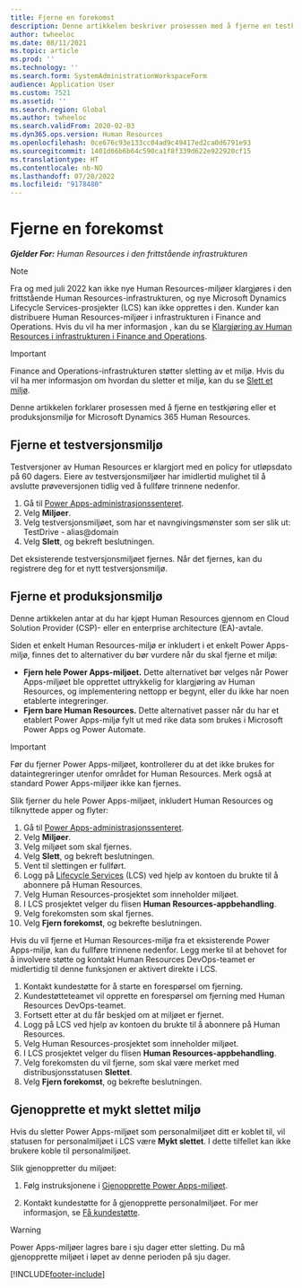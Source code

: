 ```yaml
---
title: Fjerne en forekomst
description: Denne artikkelen beskriver prosessen med å fjerne en testkjøring eller et produksjonsmiljø for Microsoft Dynamics 365 Human Resources.
author: twheeloc
ms.date: 08/11/2021
ms.topic: article
ms.prod: ''
ms.technology: ''
ms.search.form: SystemAdministrationWorkspaceForm
audience: Application User
ms.custom: 7521
ms.assetid: ''
ms.search.region: Global
ms.author: twheeloc
ms.search.validFrom: 2020-02-03
ms.dyn365.ops.version: Human Resources
ms.openlocfilehash: 0ce676c93e133cc04ad9c49417ed2ca0d6791e93
ms.sourcegitcommit: 1401d66b6b64c590ca1f8f339d622e922920cf15
ms.translationtype: HT
ms.contentlocale: nb-NO
ms.lasthandoff: 07/20/2022
ms.locfileid: "9178480"
---
```

# <a name="remove-an-instance"></a>Fjerne en forekomst

_**Gjelder For:** Human Resources i den frittstående infrastrukturen_ 

> [!NOTE]
> Fra og med juli 2022 kan ikke nye Human Resources-miljøer klargjøres i den frittstående Human Resources-infrastrukturen, og nye Microsoft Dynamics Lifecycle Services-prosjekter (LCS) kan ikke opprettes i den. Kunder kan distribuere Human Resources-miljøer i infrastrukturen i Finance and Operations. Hvis du vil ha mer informasjon , kan du se [Klargjøring av Human Resources i infrastrukturen i Finance and Operations](/hr-admin-setup-provision-fo.md).

> [!IMPORTANT]
> Finance and Operations-infrastrukturen støtter sletting av et miljø. Hvis du vil ha mer informasjon om hvordan du sletter et miljø, kan du se [Slett et miljø](../fin-ops-core/dev-itpro/deployment/deployenvironment-newinfrastructure.md#delete-an-environment).

Denne artikkelen forklarer prosessen med å fjerne en testkjøring eller et produksjonsmiljø for Microsoft Dynamics 365 Human Resources.

## <a name="remove-a-test-drive-environment"></a>Fjerne et testversjonsmiljø

Testversjoner av Human Resources er klargjort med en policy for utløpsdato på 60 dagers. Eiere av testversjonsmiljøer har imidlertid mulighet til å avslutte prøveversjonen tidlig ved å fullføre trinnene nedenfor. 

1. Gå til [Power Apps-administrasjonssenteret](https://admin.businessplatform.microsoft.com/).
2. Velg **Miljøer**.
3. Velg testversjonsmiljøet, som har et navngivingsmønster som ser slik ut: TestDrive - alias@domain
4. Velg **Slett**, og bekreft beslutningen. 

Det eksisterende testversjonsmiljøet fjernes. Når det fjernes, kan du registrere deg for et nytt testversjonsmiljø. 

## <a name="remove-a-production-environment"></a>Fjerne et produksjonsmiljø

Denne artikkelen antar at du har kjøpt Human Resources gjennom en Cloud Solution Provider (CSP)- eller en enterprise architecture (EA)-avtale. 

Siden et enkelt Human Resources-miljø er inkludert i et enkelt Power Apps-miljø, finnes det to alternativer du bør vurdere når du skal fjerne et miljø: 
- **Fjern hele Power Apps-miljøet.** Dette alternativet bør velges når Power Apps-miljøet ble opprettet uttrykkelig for klargjøring av Human Resources, og implementering nettopp er begynt, eller du ikke har noen etablerte integreringer.  
- **Fjern bare Human Resources.** Dette alternativet passer når du har et etablert Power Apps-miljø fylt ut med rike data som brukes i Microsoft Power Apps og Power Automate.


> [!Important]
> Før du fjerner Power Apps-miljøet, kontrollerer du at det ikke brukes for dataintegreringer utenfor området for Human Resources. Merk også at standard Power Apps-miljøer ikke kan fjernes. 

Slik fjerner du hele Power Apps-miljøet, inkludert Human Resources og tilknyttede apper og flyter:

1. Gå til [Power Apps-administrasjonssenteret](https://admin.businessplatform.microsoft.com/).
2. Velg **Miljøer**.
3. Velg miljøet som skal fjernes.
4. Velg **Slett**, og bekreft beslutningen. 
5. Vent til slettingen er fullført.
6. Logg på [Lifecycle Services](https://lcs.dynamics.com/Logon/Index) (LCS) ved hjelp av kontoen du brukte til å abonnere på Human Resources. 
7. Velg Human Resources-prosjektet som inneholder miljøet. 
8. I LCS prosjektet velger du flisen **Human Resources-appbehandling**. 
9. Velg forekomsten som skal fjernes. 
10. Velg **Fjern forekomst**, og bekrefte beslutningen.  

Hvis du vil fjerne et Human Resources-miljø fra et eksisterende Power Apps-miljø, kan du fullføre trinnene nedenfor. Legg merke til at behovet for å involvere støtte og kontakt Human Resources DevOps-teamet er midlertidig til denne funksjonen er aktivert direkte i LCS.

1. Kontakt kundestøtte for å starte en forespørsel om fjerning.
2. Kundestøtteteamet vil opprette en forespørsel om fjerning med Human Resources DevOps-teamet. 
3. Fortsett etter at du får beskjed om at miljøet er fjernet.
4. Logg på LCS ved hjelp av kontoen du brukte til å abonnere på Human Resources. 
5. Velg Human Resources-prosjektet som inneholder miljøet. 
6. I LCS prosjektet velger du flisen **Human Resources-appbehandling**. 
7. Velg forekomsten du vil fjerne, som skal være merket med distribusjonsstatusen **Slettet**.
8. Velg **Fjern forekomst**, og bekrefte beslutningen. 

## <a name="recover-a-soft-deleted-environment"></a>Gjenopprette et mykt slettet miljø

Hvis du sletter Power Apps-miljøet som personalmiljøet ditt er koblet til, vil statusen for personalmiljøet i LCS være **Mykt slettet**. I dette tilfellet kan ikke brukere koble til personalmiljøet.

Slik gjenoppretter du miljøet:

1. Følg instruksjonene i [Gjenopprette Power Apps-miljøet](/power-platform/admin/recover-environment).

2. Kontakt kundestøtte for å gjenopprette personalmiljøet. For mer informasjon, se [Få kundestøtte](../fin-ops-core/dev-itpro/lifecycle-services/lcs-support.md).

> [!Warning]
> Power Apps-miljøer lagres bare i sju dager etter sletting. Du må gjenopprette miljøet i løpet av denne perioden på sju dager.


[!INCLUDE[footer-include](../includes/footer-banner.md)]
